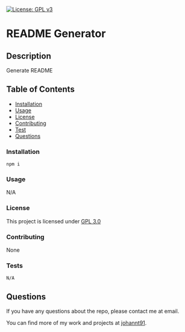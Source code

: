 [![License: GPL v3](https://img.shields.io/badge/License-GPL%20v3-blue.svg)](https://www.gnu.org/licenses/gpl-3.0)

  # README Generator

  ## Description

  Generate README

  ## Table of Contents

  * [Installation](#installation)
  * [Usage](#usage)
  * [License](#license)
  * [Contributing](#contributing)
  * [Test](#test)
  * [Questions](#questions)

  ### Installation
  
  ```
  npm i
  ```

  ### Usage

  N/A

  ### License
  This project is licensed under [GPL 3.0](https://www.gnu.org/licenses/gpl-3.0)

  ### Contributing
  
  None

  ### Tests
  
  ```
  N/A
  ```

  ## Questions
  
  If you have any questions about the repo, please contact me at email.

  You can find more of my work and projects at [johannt91](https://github.com/johannt91).

